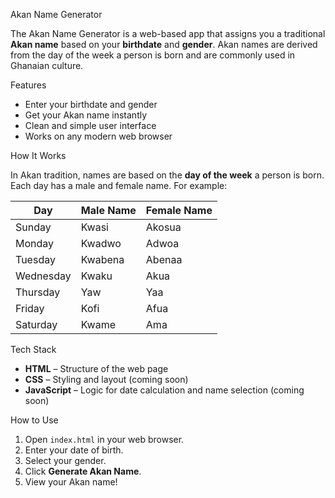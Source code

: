  Akan Name Generator 

The Akan Name Generator is a web-based app that assigns you a traditional **Akan name** based on your **birthdate** and **gender**. Akan names are derived from the day of the week a person is born and are commonly used in Ghanaian culture.

Features

- Enter your birthdate and gender
- Get your Akan name instantly
- Clean and simple user interface
- Works on any modern web browser

How It Works

In Akan tradition, names are based on the **day of the week** a person is born. Each day has a male and female name. For example:

| Day       | Male Name | Female Name |
|-----------|-----------|-------------|
| Sunday    | Kwasi     | Akosua      |
| Monday    | Kwadwo    | Adwoa       |
| Tuesday   | Kwabena   | Abenaa      |
| Wednesday | Kwaku     | Akua        |
| Thursday  | Yaw       | Yaa         |
| Friday    | Kofi      | Afua        |
| Saturday  | Kwame     | Ama         |

 Tech Stack

- **HTML** – Structure of the web page
- **CSS** – Styling and layout (coming soon)
- **JavaScript** – Logic for date calculation and name selection (coming soon)

 How to Use

1. Open `index.html` in your web browser.
2. Enter your date of birth.
3. Select your gender.
4. Click **Generate Akan Name**.
5. View your Akan name!
